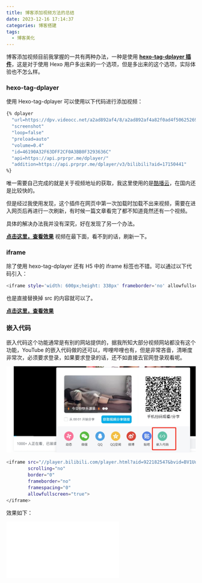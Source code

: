 ```yaml
---
title: 博客添加视频方法的总结
date: 2023-12-16 17:14:37
categories: 博客搭建
tags:
  - 博客美化
---
```


博客添加视频目前我掌握的一共有两种办法，一种是使用 [**hexo-tag-dplayer 插件**](https://github.com/MoePlayer/hexo-tag-dplayer)，这是对于使用 Hexo 用户多出来的一个选项，但是多出来的这个选项，实际体验也不怎么样。

### hexo-tag-dplayer

使用 Hexo-tag-dplayer 可以使用以下代码进行添加视频：

<!-- more -->

```bash
{% dplayer 
  "url=https://dpv.videocc.net/a2ad892af4/8/a2ad892af4a82f0ad4f5062526946108_1.mp4?pid=1694175956521X1590085" 
  "screenshot" 
  "loop=false" 
  "preload=auto"
  "volume=0.4"
  "id=46190A32F63DFF2CF0A3BB0F3293636C" 
  "api=https://api.prprpr.me/dplayer/" 
  "addition=https://api.prprpr.me/dplayer/v3/bilibili?aid=17150441" 
%} 
```

唯一需要自己完成的就是关于视频地址的获取，我这里使用的是[酷播云](https://v.cuplayer.com/)，在国内还是比较快的。

但是经过我使用发现，这个插件在网页中第一次加载时加载不出来视频，需要在进入网页后再进行一次刷新，有时候一篇文章看完了都不知道竟然还有一个视频。

具体的解决办法我并没有深究，好在发现了另一个办法。

[**点击这里，查看效果**](https://nustarain.gitee.io/2023/09/08/tiangangfu/) 视频在最下面，看不到的话，刷新一下。

### iframe

除了使用 hexo-tag-dplayer 还有 H5 中的 iframe 标签也不错。可以通过以下代码引入：

```bash
<iframe style='width: 600px;height: 338px' frameborder='no' allowfullscreen mozallowfullscreen webkitallowfullscreen src='https://dpv.videocc.net/a2ad892af4/8/a2ad892af4a82f0ad4f5062526946108_1.mp4?pid=1694175956521X1590085'></iframe>
```

也是直接替换掉 src 的内容就可以了。

[**点击这里，查看效果**](https://liuxpblog.eu.org/2023/09/06/TianGang/)

### 嵌入代码

嵌入代码这个功能通常是有别的网站提供的，据我所知大部分视频网站都没有这个功能，YouTube 的嵌入代码做的还可以，哔哩哔哩也有，但是非常吝啬，清晰度非常次，必须要求登录，如果要求登录的话，还不如直接去官网登录观看呢。

![嵌入代码](./blog-add-MM/1.png)

```bash
<iframe src="//player.bilibili.com/player.html?aid=922182547&bvid=BV1Uu4y1u7NQ&cid=1364298943&p=1" 
        scrolling="no" 
        border="0" 
        frameborder="no" 
        framespacing="0" 
        allowfullscreen="true"> 
</iframe>
```

效果如下：

<iframe src="//player.bilibili.com/player.html?aid=922182547&bvid=BV1Uu4y1u7NQ&cid=1364298943&p=1" 
        scrolling="no" 
        border="0" 
        frameborder="no" 
        framespacing="0" 
        allowfullscreen="true"> 
</iframe>